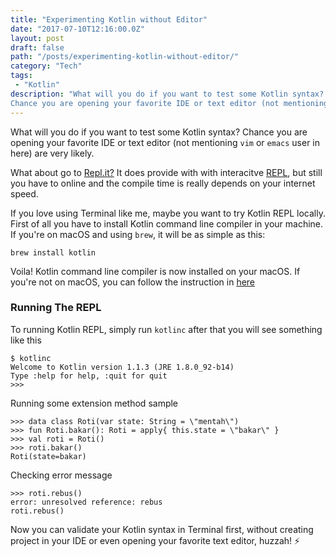 ```yaml
---
title: "Experimenting Kotlin without Editor"
date: "2017-07-10T12:16:00.0Z"
layout: post
draft: false
path: "/posts/experimenting-kotlin-without-editor/"
category: "Tech"
tags:
 - "Kotlin"
description: "What will you do if you want to test some Kotlin syntax? 
Chance you are opening your favorite IDE or text editor (not mentioning `vim` or `emacs` user in here) are very likely."
---
```


What will you do if you want to test some Kotlin syntax?
Chance you are opening your favorite IDE or text editor (not mentioning `vim` or `emacs` user in here) are very likely.

What about go to [Repl.it?](https://repl.it/languages/kotlin) It does provide with with interacitve [REPL](https://en.wikipedia.org/wiki/Read%E2%80%93eval%E2%80%93print_loop), but still you have to online and the compile time is really depends on your internet speed.

If you love using Terminal like me, maybe you want to try Kotlin REPL locally. First of all you have to install Kotlin command line compiler in your machine. If you're on macOS and using `brew`, it will be as simple as this:

```
brew install kotlin
```

Voila! Kotlin command line compiler is now installed on your macOS. If you're not on macOS, you can follow the instruction in [here](https://kotlinlang.org/docs/tutorials/command-line.html)

### Running The REPL

To running Kotlin REPL, simply run `kotlinc` after that you will see something like this

```
$ kotlinc
Welcome to Kotlin version 1.1.3 (JRE 1.8.0_92-b14)
Type :help for help, :quit for quit
>>>
```

Running some extension method sample

```
>>> data class Roti(var state: String = \"mentah\")
>>> fun Roti.bakar(): Roti = apply{ this.state = \"bakar\" }
>>> val roti = Roti()
>>> roti.bakar()
Roti(state=bakar)
```

Checking error message

```
>>> roti.rebus()
error: unresolved reference: rebus
roti.rebus()
```

Now you can validate your Kotlin syntax in Terminal first, without creating project in your IDE or even opening your favorite text editor, huzzah! ⚡️
